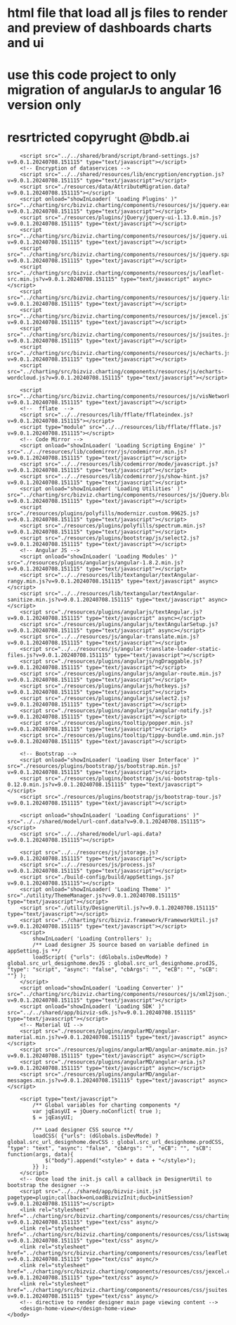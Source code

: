 # html file that load all js files to render and preview of dashboards charts and ui
# use this code project to only migration of angularJs to angular 16 version only
# resrtricted copyrught @bdb.ai
<!DOCTYPE HTML>
<html>
	<head>
		<title>Dashboard Designer </title>
		<meta http-equiv="Content-Type" content="text/html; charset=utf-8" />
		<meta name="description" content="BDB Dashboard Designer is a web browser based application used to build dashboards and design analytics">
		<meta name="viewport" content="width=device-width, initial-scale=1">
		<link rel="icon" type="image/png" href="../../shared/brand/images/favicon.png?v3.0.0">
		<meta http-equiv="Cache-Control" content="no-cache, no-store, must-revalidate">
		<meta http-equiv="Pragma" content="no-cache">
		<meta http-equiv="Expires" content="0">
	</head>
	<body ng-controller="DesignerController as desVm" class="noselect" ng-click="onDocumentClick( $event )" data-theme="light">
		<!-- Loader animation -->
		<div class='bvz-loader-container'>
			<div class='bvz-loader'>
				<div class='bvz-loader--text' data-content=" Loading"></div>
			</div>
		</div>
<!-- 		<link rel="stylesheet" type="text/css" href="../../resources/file/fonts.css?v=9.0.1.20240708.151115"/> -->
		<!-- BizvizFont, Ubuntu, Raleway, Roboto and Lato family is taken from font.css -->
		<link rel="stylesheet" type="text/css" href="../../shared/brand/fonts/font.css?v=9.0.1.20240708.151115"/>
		<!-- <link rel="stylesheet" href="../../shared/resources/fonts/google-font/font.css?v=9.0.1.20240708.151115" type="text/css"/> -->
		<link rel="stylesheet" href="./resources/css/bvz-loader.min.css?v=9.0.1.20240708.151115" type="text/css"/>
		<!-- Script for loader and status messages-->
		<script src="./resources/plugins/jQuery/jquery-3.6.0.min.js?v=9.0.1.20240708.151115" type="text/javascript"></script>
		<script type="text/javascript">
			/** @description updates the loader text
			@param { string } msg : message to be displayed **/
			var showInLoader = function( msg ) {
				$( ".bvz-loader--text" ).text(" " + msg + " " ).css({"font-family": "BizvizFont, Roboto, Raleway, Helvetica, Verdana"});
			};
			showInLoader( 'Loading Styles' );
		</script>
		<link rel="stylesheet" href="../../shared/resources/fonts/bizviz-fonts/styles.css?v=9.0.1.20240708.151115" type="text/css" async/>
		<link rel="stylesheet" href="../../shared/resources/fonts/font-awesome/css/font-awesome.min.css?v=9.0.1.20240708.151115" type="text/css"/>
		<link rel="stylesheet" href="../../resources/common/style/bizviz-app.css?v=9.0.1.20240708.151115" type="text/css"/>
		<!-- Refer material icon.css from web, as it doesn't support icons from local in IE/ Edge -->
		<link rel="stylesheet" href="../../shared/resources/fonts/material-icons/icon.css?v=9.0.1.20240708.151115" />
		<link rel="stylesheet" href="./resources/plugins/bootstrap/css/bootstrap.min.css?v=9.0.1.20240708.151115" type="text/css"/>
		<link rel="stylesheet" href="./resources/plugins/bootstrap/css/bootstrap-tour.css?v=9.0.1.20240708.151115" type="text/css" async/>
		<link rel="stylesheet" href="./resources/plugins/angularjs/angular-notify.css?v=9.0.1.20240708.151115" type="text/css" async/>
		<link rel="stylesheet" href="./resources/plugins/bootstrap/css/select2.css?v=9.0.1.20240708.151115" type="text/css" async/>
		<link rel="stylesheet" href="./resources/plugins/polyfills/spectrum.css?v=9.0.1.20240708.151115" type="text/css" async/>
		<link rel="stylesheet" href="./resources/plugins/jQuery/jquery-ui-1.10.4.custom.min.css?v=9.0.1.20240708.151115" type="text/css"/>
		<link rel="stylesheet" href="./resources/css/hotkeys.css?v=9.0.1.20240708.151115" type="text/css" async/>
		<link rel="stylesheet" href="./resources/plugins/angularMD/angular-material.min.css?v=9.0.1.20240708.151115" type="text/css" async/>
		<link rel="stylesheet" href="../../resources/lib/textangular/textAngular.css?v=9.0.1.20240708.151115" type="text/css" async/>
		<link rel="stylesheet" href="../../resources/lib/codemirror/css/show-hint.css?v=9.0.1.20240708.151115" type="text/css" async/>
		<link rel="stylesheet" href="../../resources/lib/codemirror/css/codemirror.css?v=9.0.1.20240708.151115" type="text/css" async/>
		<link rel="stylesheet" href="./resources/plugins/tooltip/tooltip.style.css?v=9.0.1.20240708.151115" type="text/css" />
		
		<script src="../../shared/brand/script/brand-settings.js?v=9.0.1.20240708.151115" type="text/javascript"></script>
		<!-- Encryption of dataservices -->
		<script src="../../shared/resources/lib/encryption/encryption.js?v=9.0.1.20240708.151115" type="text/javascript"></script>
		<script src="./resources/data/AttributeMigration.data?v=9.0.1.20240708.151115"></script>
		<script onload="showInLoader( 'Loading Plugins' )" src="../charting/src/bizviz.charting/components/resources/js/jquery.easyui.min.js?v=9.0.1.20240708.151115" type="text/javascript"></script>
		<script src="./resources/plugins/jQuery/jquery-ui-1.13.0.min.js?v=9.0.1.20240708.151115" type="text/javascript"></script>
		<script src="../charting/src/bizviz.charting/components/resources/js/jquery.ui.treemap.min.js?v=9.0.1.20240708.151115" type="text/javascript"></script>
		<script src="../charting/src/bizviz.charting/components/resources/js/jquery.sparkline.min.js?v=9.0.1.20240708.151115" type="text/javascript"></script>
		<script src="../charting/src/bizviz.charting/components/resources/js/leaflet-src.min.js?v=9.0.1.20240708.151115" type="text/javascript" async></script>
		<script src="../charting/src/bizviz.charting/components/resources/js/jquery.listswap.min.js?v=9.0.1.20240708.151115" type="text/javascript"></script>
		<script src="../charting/src/bizviz.charting/components/resources/js/jexcel.js?v=9.0.1.20240708.151115" type="text/javascript"></script>
		<script src="../charting/src/bizviz.charting/components/resources/js/jsuites.js?v=9.0.1.20240708.151115" type="text/javascript"></script>
		<script src="../charting/src/bizviz.charting/components/resources/js/echarts.js?v=9.0.1.20240708.151115" type="text/javascript"></script>
		<script src="../charting/src/bizviz.charting/components/resources/js/echarts-wordcloud.js?v=9.0.1.20240708.151115" type="text/javascript"></script>

		<script src="../charting/src/bizviz.charting/components/resources/js/visNetwork.js?v=9.0.1.20240708.151115" type="text/javascript"></script>
		<!--  fflate  -->
		<script src="../../resources/lib/fflate/fflateindex.js?v=9.0.1.20240708.151115"></script>
		<script type="module" src="../../resources/lib/fflate/fflate.js?v=9.0.1.20240708.151115"></script>
		<!-- Code Mirror -->
		<script onload="showInLoader( 'Loading Scripting Engine' )" src="../../resources/lib/codemirror/js/codemirror.min.js?v=9.0.1.20240708.151115" type="text/javascript"></script>
		<script src="../../resources/lib/codemirror/mode/javascript.js?v=9.0.1.20240708.151115" type="text/javascript"></script>
		<script src="../../resources/lib/codemirror/js/show-hint.js?v=9.0.1.20240708.151115" type="text/javascript"></script>
		<script onload="showInLoader( 'Loading Utilities' )" src="../charting/src/bizviz.charting/components/resources/js/jQuery.blockUI.min.js?v=9.0.1.20240708.151115" type="text/javascript"></script>
		<script src="./resources/plugins/polyfills/modernizr.custom.99625.js?v=9.0.1.20240708.151115" type="text/javascript"></script>
		<script src="./resources/plugins/polyfills/spectrum.min.js?v=9.0.1.20240708.151115" type="text/javascript"></script>
		<script src="./resources/plugins/bootstrap/js/select2.js?v=9.0.1.20240708.151115" type="text/javascript"></script>
		<!-- Angular JS -->
		<script onload="showInLoader( 'Loading Modules' )" src="./resources/plugins/angularjs/angular-1.8.2.min.js?v=9.0.1.20240708.151115" type="text/javascript"></script>
		<script src="../../resources/lib/textangular/textAngular-rangy.min.js?v=9.0.1.20240708.151115" type="text/javascript" async></script>
		<script src="../../resources/lib/textangular/textAngular-sanitize.min.js?v=9.0.1.20240708.151115" type="text/javascript" async></script>
		<script src="./resources/plugins/angularjs/textAngular.js?v=9.0.1.20240708.151115" type="text/javascript" async></script>
		<script src="./resources/plugins/angularjs/textAngularSetup.js?v=9.0.1.20240708.151115" type="text/javascript" async></script>
		<script src="../../resources/js/angular-translate.min.js?v=9.0.1.20240708.151115" type="text/javascript"></script>
		<script src="../../resources/js/angular-translate-loader-static-files.js?v=9.0.1.20240708.151115" type="text/javascript"></script>
		<script src="./resources/plugins/angularjs/ngDraggable.js?v=9.0.1.20240708.151115" type="text/javascript"></script>
		<script src="./resources/plugins/angularjs/angular-route.min.js?v=9.0.1.20240708.151115" type="text/javascript"></script>
		<script src="./resources/plugins/angularjs/hotkeys.js?v=9.0.1.20240708.151115" type="text/javascript"></script>
		<script src="./resources/plugins/angularjs/select2.js?v=9.0.1.20240708.151115" type="text/javascript"></script>
		<script src="./resources/plugins/angularjs/angular-notify.js?v=9.0.1.20240708.151115" type="text/javascript"></script>
		<script src="./resources/plugins/tooltip/popper.min.js?v=9.0.1.20240708.151115" type="text/javascript"></script>
		<script src="./resources/plugins/tooltip/tippy-bundle.umd.min.js?v=9.0.1.20240708.151115" type="text/javascript"></script>
		
		<!-- Bootstrap -->
		<script onload="showInLoader( 'Loading User Interface' )" src="./resources/plugins/bootstrap/js/bootstrap.min.js?v=9.0.1.20240708.151115" type="text/javascript"></script>
		<script src="./resources/plugins/bootstrap/js/ui-bootstrap-tpls-0.12.0.min.js?v=9.0.1.20240708.151115" type="text/javascript"></script>
		<script src="./resources/plugins/bootstrap/js/bootstrap-tour.js?v=9.0.1.20240708.151115" type="text/javascript"></script>
		
		<script onload="showInLoader( 'Loading Configurations' )" src="../../shared/model/url-conf.data?v=9.0.1.20240708.151115"></script>
		<script src="../../shared/model/url-api.data?v=9.0.1.20240708.151115"></script>
		
		<script src="../../resources/js/jstorage.js?v=9.0.1.20240708.151115" type="text/javascript"></script>
		<script src="../../resources/js/process.js?v=9.0.1.20240708.151115" type="text/javascript"></script>
		<script src="./build-config/build/appSettings.js?v=9.0.1.20240708.151115"></script>
		<script onload="showInLoader( 'Loading Theme' )" src="./utility/ThemeManager.js?v=9.0.1.20240708.151115" type="text/javascript"></script>
		<script src="./utility/DesignerUtil.js?v=9.0.1.20240708.151115" type="text/javascript"></script>
		<script src="../charting/src/bizviz.framework/FrameworkUtil.js?v=9.0.1.20240708.151115" type="text/javascript"></script>
		<script>
			showInLoader( 'Loading Controllers' );
			/** Load designer JS source based on variable defined in appSetting.js **/
			loadScript( {"urls": (dGlobals.isDevMode) ? global.src_url_designhome.devJS : global.src_url_designhome.prodJS, "type": "script", "async": "false", "cbArgs": "", "eCB": "", "sCB": ""} );
		</script>
		<script onload="showInLoader( 'Loading Converter' )" src="../charting/src/bizviz.charting/components/resources/js/xml2json.js?v=9.0.1.20240708.151115" type="text/javascript"></script>
		<script onload="showInLoader( 'Loading SDK' )" src="../../shared/app/bizviz-sdk.js?v=9.0.1.20240708.151115" type="text/javascript"></script>
		<!-- Material UI -->
		<script src="./resources/plugins/angularMD/angular-material.min.js?v=9.0.1.20240708.151115" type="text/javascript" async></script>
		<script src="./resources/plugins/angularMD/angular-animate.min.js?v=9.0.1.20240708.151115" type="text/javascript" async></script>
		<script src="./resources/plugins/angularMD/angular-aria.js?v=9.0.1.20240708.151115" type="text/javascript" async></script>
		<script src="./resources/plugins/angularMD/angular-messages.min.js?v=9.0.1.20240708.151115" type="text/javascript" async></script>

		<script type="text/javascript">
			/** Global variables for charting components */
			var jqEasyUI = jQuery.noConflict( true );
			$ = jqEasyUI;
			
			/** Load designer CSS source **/
			loadCSS( {"urls": (dGlobals.isDevMode) ? global.src_url_designhome.devCSS : global.src_url_designhome.prodCSS, "type": "text", "async": "false", "cbArgs": "", "eCB": "", "sCB": function(args, data){
				$("body").append("<style>" + data + "</style>");
			}} );
		</script>
		<!-- Once load the init.js call a callback in DesignerUtil to bootstrap the designer -->
		<script src="../../shared/app/bizviz-init.js?pagetype=plugin;callback=onLoadBizvizInit;ducb=initSession?v=9.0.1.20240708.151115"></script>
		<link rel="stylesheet" href="../charting/src/bizviz.charting/components/resources/css/charting.min.css?v=9.0.1.20240708.151115" type="text/css" async/>
		<link rel="stylesheet" href="../charting/src/bizviz.charting/components/resources/css/listswap.min.css?v=9.0.1.20240708.151115" type="text/css" async/>
		<link rel="stylesheet" href="../charting/src/bizviz.charting/components/resources/css/leaflet.min.css?v=9.0.1.20240708.151115" type="text/css" async/>
		<link rel="stylesheet" href="../charting/src/bizviz.charting/components/resources/css/jexcel.css?v=9.0.1.20240708.151115" type="text/css" async/>
		<link rel="stylesheet" href="../charting/src/bizviz.charting/components/resources/css/jsuites.css?v=9.0.1.20240708.151115" type="text/css" async/>
		<!-- directive to render designer main page viewing content -->
		<design-home-view></design-home-view>
	</body>
</html>
